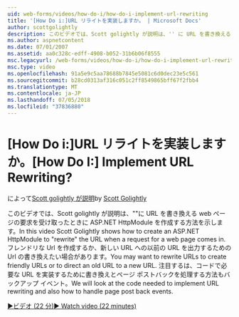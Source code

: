 ```yaml
---
uid: web-forms/videos/how-do-i/how-do-i-implement-url-rewriting
title: '[How Do i:]URL リライトを実装しますか。 | Microsoft Docs'
author: scottgolightly
description: このビデオでは、Scott golightly が説明は、'' に URL を書き換える web ページの要求を受け取ったときに ASP.NET HttpModule を作成する方法を示します。 書き換えたい場合があります.
ms.author: aspnetcontent
ms.date: 07/01/2007
ms.assetid: aa0c328c-edff-4908-b052-31b6b06f8555
msc.legacyurl: /web-forms/videos/how-do-i/how-do-i-implement-url-rewriting
msc.type: video
ms.openlocfilehash: 91a5e9c5aa78688b7845e5081c6d0dec23e5c561
ms.sourcegitcommit: b28cd0313af316c051c2ff8549865bff67f2fbb4
ms.translationtype: MT
ms.contentlocale: ja-JP
ms.lasthandoff: 07/05/2018
ms.locfileid: "37836880"
---
```

<a name="how-do-i-implement-url-rewriting"></a><span data-ttu-id="02e91-105">[How Do i:]URL リライトを実装しますか。</span><span class="sxs-lookup"><span data-stu-id="02e91-105">[How Do I:] Implement URL Rewriting?</span></span>
====================
<span data-ttu-id="02e91-106">によって[Scott golightly が説明](https://github.com/scottgolightly)</span><span class="sxs-lookup"><span data-stu-id="02e91-106">by [Scott Golightly](https://github.com/scottgolightly)</span></span>

<span data-ttu-id="02e91-107">このビデオでは、Scott golightly が説明は、""に URL を書き換える web ページの要求を受け取ったときに ASP.NET HttpModule を作成する方法を示します。</span><span class="sxs-lookup"><span data-stu-id="02e91-107">In this video Scott Golightly shows how to create an ASP.NET HttpModule to "rewrite" the URL when a request for a web page comes in.</span></span> <span data-ttu-id="02e91-108">フレンドリな Url を作成するか、新しい URL への以前の URL を出力するための Url の書き換えたい場合があります。</span><span class="sxs-lookup"><span data-stu-id="02e91-108">You may want to rewrite URLs to create friendly URLs or to direct an old URL to a new URL.</span></span> <span data-ttu-id="02e91-109">注目するは、コードで必要な URL を実装するために書き換えとページ ポストバックを処理する方法もバックアップ イベント。</span><span class="sxs-lookup"><span data-stu-id="02e91-109">We will look at the code needed to implement URL rewriting and also how to handle page post back events.</span></span>

[<span data-ttu-id="02e91-110">&#9654;ビデオ (22 分)</span><span class="sxs-lookup"><span data-stu-id="02e91-110">&#9654; Watch video (22 minutes)</span></span>](https://channel9.msdn.com/Blogs/ASP-NET-Site-Videos/how-do-i-implement-url-rewriting)
